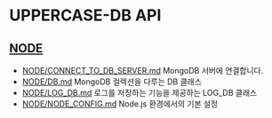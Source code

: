 # UPPERCASE-DB API

## [NODE](NODE/README.md)
* [NODE/CONNECT_TO_DB_SERVER.md](NODE/CONNECT_TO_DB_SERVER.md) MongoDB 서버에 연결합니다.
* [NODE/DB.md](NODE/DB.md) MongoDB 컬렉션을 다루는 DB 클래스
* [NODE/LOG_DB.md](NODE/LOG_DB.md) 로그를 저장하는 기능을 제공하는 LOG_DB 클래스
* [NODE/NODE_CONFIG.md](NODE/NODE_CONFIG.md) Node.js 환경에서의 기본 설정
